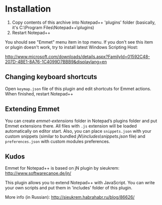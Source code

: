 # Installation
 
1. Copy contents of this archive into Notepad++ 'plugins' folder (basically, it's C:\Program Files\Notepad++\plugins\)
2. Restart Notepad++
 
You should see "Emmet" menu item in top menu.
If you don't see this item or plugin doesn't work, try to install latest Windows Scripting Host: 
 
http://www.microsoft.com/downloads/details.aspx?FamilyId=01592C48-207D-4BE1-8A76-1C4099D7BBB9&displaylang=en

## Changing keyboard shortcuts

Open `keymap.json` file of this plugin and edit shortcuts for Emmet actions. When finished, restart Notepad++
 
## Extending Emmet

You can create *emmet-extensions* folder in Notepad’s plugins folder and put Emmet extensions there. All files with `.js` extension will be loaded automatically on editor start. Also, you can place `snippets.json` with your custom snippets (similar to bundled *jN\includes\snippets.json* file) and `preferences.json` with custom modules preferences.
 
## Kudos
 
Emmet for Notepad++ is based on jN plugin by sieukrem:
http://www.softwarecanoe.de/jn/
 
This plugin allows you to extend Notepad++ with JavaScript. You can write your own scripts and put them
in 'includes' folder of this plugin.
 
More info (in Russian):
http://sieukrem.habrahabr.ru/blog/86626/
